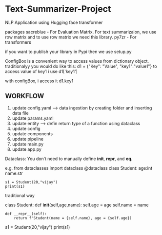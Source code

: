 # Text-Summarizer-Project
NLP Application using Hugging face transformer

packages
sacreblue - For Evaluation Matrix. For text summarizaion, we use row matrix and to use row matrix we need this library.
py7zr - For transformers

if you want to publish your library in Pypi then we use setup.py

ConfigBox is a convenient way to access values from dictionary object.
traditionalyy you would do like this:
d1 = {"Key": "Value", "key1":"value1"}
to access value of key1 i use d1['key1']

with configBox, i access it d1.key1

## WORKFLOW

1. update config.yaml --> data ingestion by creating folder and inserting data file
2. update params.yaml
3. update entity --> defin return type of a function using dataclass
4. update config
5. update components
6. update pipeline
7. update main.py
8. update app.py

Dataclass: You don’t need to manually define __init__, __repr__, and __eq__.

e.g.
from dataclasses import dataclass 
    @dataclass
    class Student:
        age:int
        name:str

    s1 = Student(20,"vijay")
    print(s1)

traditional way

class Student:
    def __init__(self,age,name):
        self.age = age
        self.name = name

    def __repr__(self):
        return f"Student(name = {self.name}, age = {self.age})
    
s1 = Student(20,"vijay")
print(s1)